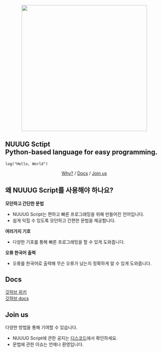 <p align="center"><img src="https://cdn.discordapp.com/attachments/886928754713186324/1032286003546816574/280_20221019223551.png" width="400" height="400"></p>

## NUUUG Sctipt <br>Python-based language for easy programming.

```
log("Hello, World")
```

<p align="center">
   <a href="#왜-nuuug-script를-사용해야-하나요">Why?</a> /
   <a href="#docs">Docs</a> /
   <a href="#join-us">Join us</a>
</p>


## 왜 NUUUG Script를 사용해야 하나요?

**모던하고 간단한 문법**

- NUUUG Script는 편하고 빠른 프로그래밍을 위해 만들어진 언어입니다.
- 쉽게 익힐 수 있도록 모던하고 간편한 문법을 제공합니다.

**여러가지 기호**

- 다양한 기호를 통해 빠른 프로그래밍을 할 수 있게 도와줍니다.

**오류 한국어 출력**

- 오류를 한국어로 출력해 무슨 오류가 났는지 정확하게 알 수 있게 도와줍니다.

## Docs

[깃허브 위키](https://github.com/wello-studios/NUUUG-Script/wiki/%EB%AC%B8%EB%B2%95)   
[깃허브 docs](https://github.com/wello-studios/NUUUG-Script/tree/main/docs)

## Join us

다양한 방법을 통해 기여할 수 있습니다.

- NUUUG Script에 관한 공지는 [디스코드](https://discord.com/invite/H9N78BKyAT)에서 확인하세요.
- 문법에 관한 이슈는 언제나 환영입니다.

